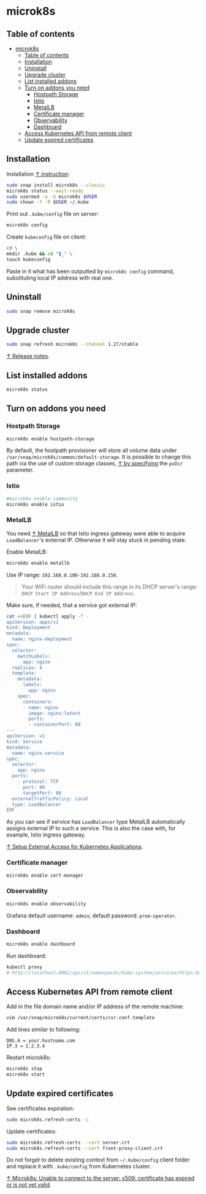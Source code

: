 # microk8s

## Table of contents

- [microk8s](#microk8s)
  - [Table of contents](#table-of-contents)
  - [Installation](#installation)
  - [Uninstall](#uninstall)
  - [Upgrade cluster](#upgrade-cluster)
  - [List installed addons](#list-installed-addons)
  - [Turn on addons you need](#turn-on-addons-you-need)
    - [Hostpath Storage](#hostpath-storage)
    - [Istio](#istio)
    - [MetalLB](#metallb)
    - [Certificate manager](#certificate-manager)
    - [Observability](#observability)
    - [Dashboard](#dashboard)
  - [Access Kubernetes API from remote client](#access-kubernetes-api-from-remote-client)
  - [Update expired certificates](#update-expired-certificates)

## Installation

Installation [↑ instruction](https://ubuntu.com/kubernetes/install):

```bash
sudo snap install microk8s --classic
microk8s status --wait-ready
sudo usermod -a -G microk8s $USER
sudo chown -f -R $USER ~/.kube
```

Print out `.kube/config` file on _server_:

```bash
microk8s config
```

Create `kubeconfig` file on _client_:

```bash
cd \
mkdir .kube && cd "$_" \
touch kubeconfig
```

Paste in it what has been outputted by `microk8s config` command, substituting local IP address with real one.

## Uninstall

```bash
sudo snap remove microk8s
```

## Upgrade cluster

```bash
sudo snap refresh microk8s --channel 1.27/stable
```

[↑ Release notes](https://microk8s.io/docs/release-notes).

## List installed addons

```bash
microk8s status
```

## Turn on addons you need

### Hostpath Storage

```bash
microk8s enable hostpath-storage
```

By default, the hostpath provisioner will store all volume data under `/var/snap/microk8s/common/default-storage`. It is possible to change this path via the use of custom storage classes, [↑ by specifying](https://microk8s.io/docs/addon-hostpath-storage) the `pvDir` parameter.

### Istio

```bash
#microk8s enable community
microk8s enable istio
```

### MetalLB

You need [↑ MetalLB](https://metallb.universe.tf) so that Istio ingress gateway were able to acquire `LoadBalancer`'s external IP. Otherwise it will stay stuck in pending state.

Enable MetalLB:

```bash
microk8s enable metallb
```

Use IP range: `192.168.0.100-192.168.0.150`.

> Your WiFi router should include this range in its DHCP server's range: `DHCP Start IP Address`/`DHCP End IP Address`.

Make sure, if needed, that a service got external IP:

```bash
cat <<EOF | kubectl apply -f -
apiVersion: apps/v1
kind: Deployment
metadata:
  name: nginx-deployment
spec:
  selector:
    matchLabels:
      app: nginx
  replicas: 4
  template:
    metadata:
      labels:
        app: nginx
    spec:
      containers:
      - name: nginx
        image: nginx:latest
        ports:
        - containerPort: 80
---
apiVersion: v1
kind: Service
metadata:
  name: nginx-service
spec:
  selector:
    app: nginx
  ports:
    - protocol: TCP
      port: 80
      targetPort: 80
  externalTrafficPolicy: Local
  type: LoadBalancer
EOF
```

As you can see if service has `LoadBalancer` type MetalLB automatically assigns external IP to such a service. This is also the case with, for example, Istio ingress gateway.

[↑ Setup External Access for Kubernetes Applications](https://www.youtube.com/watch?v=k8bxtsWe9qw).

### Certificate manager

```bash
microk8s enable cert-manager
```

### Observability

```bash
microk8s enable observability
```

Grafana default username: `admin`; default password: `prom-operator`.

### Dashboard

```bash
microk8s enable dashboard
```

Run dashboard:

```bash
kubectl proxy
# http://localhost:8001/api/v1/namespaces/kube-system/services/https:kubernetes-dashboard:/proxy
```

## Access Kubernetes API from remote client

Add in the file domain name and/or IP address of the remote machine:

```bash
vim /var/snap/microk8s/current/certs/csr.conf.template
```

Add lines similar to following:

```text
DNS.6 = your.hostname.com
IP.3 = 1.2.3.4
```

Restart microk8s:

```bash
microk8s stop
microk8s start
```

## Update expired certificates

See certificates expiration:

```bash
sudo microk8s.refresh-certs -c
```

Update certificates:

```bash
sudo microk8s.refresh-certs --cert server.crt
sudo microk8s.refresh-certs --cert front-proxy-client.crt
```

Do not forget to delete existing context from `~/.kube/config` client folder and replace it with `.kube/config` from Kubernetes cluster.

[↑ Microk8s: Unable to connect to the server: x509: certificate has expired or is not yet valid](https://dev.to/boris/microk8s-unable-to-connect-to-the-server-x509-certificate-has-expired-or-is-not-yet-valid-2b73).
